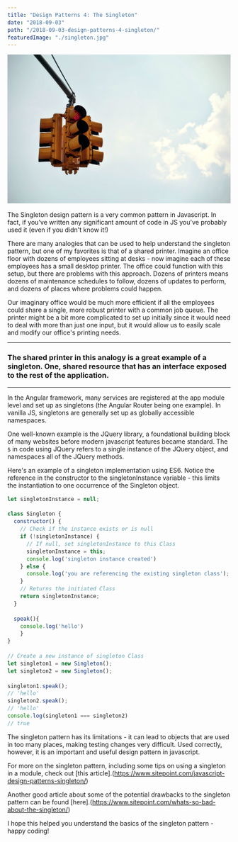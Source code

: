 ```yaml
---
title: "Design Patterns 4: The Singleton"
date: "2018-09-03"
path: "/2018-09-03-design-patterns-4-singleton/"
featuredImage: "./singleton.jpg"
---
```

![A traffic light](./singleton.jpg)

The Singleton design pattern is a very common pattern in Javascript. In fact, if you've written any significant amount of code in JS you've probably used it (even if you didn't know it!)

There are many analogies that can be used to help understand the singleton pattern, but one of my favorites is that of a shared printer. Imagine an office floor with dozens of employees sitting at desks - now imagine each of these employees has a small desktop printer. The office could function with this setup, but there are problems with this approach. Dozens of printers means dozens of maintenance schedules to follow, dozens of updates to perform, and dozens of places where problems could happen. 

Our imaginary office would be much more efficient if all the employees could share a single, more robust printer with a common job queue. The printer might be a bit more complicated to set up initially since it would need to deal with more than just one input, but it would allow us to easily scale and modify our office's printing needs.

***
### The shared printer in this analogy is a great example of a singleton. One, shared resource that has an interface exposed to the rest of the application.
***
In the Angular framework, many services are registered at the app module level and set up as singletons (the Angular Router being one example). In vanilla JS, singletons are generally set up as globally accessible namespaces.

One well-known example is the JQuery library, a foundational building block of many websites before modern javascript features became standard. The `$` in code using JQuery refers to a single instance of the JQuery object, and namespaces all of the JQuery methods.


Here's an example of a singleton implementation using ES6. Notice the reference in the constructor to the singletonInstance variable - this limits the instantiation to one occurrence of the Singleton object.


```js
let singletonInstance = null;

class Singleton {
  constructor() {
    // Check if the instance exists or is null
    if (!singletonInstance) {
      // If null, set singletonInstance to this Class 
      singletonInstance = this;
      console.log('singleton instance created')
    } else {
      console.log('you are referencing the existing singleton class');
    }
    // Returns the initiated Class
    return singletonInstance;
  }

  speak(){
    console.log('hello')
    }
}

// Create a new instance of singleton Class
let singleton1 = new Singleton();
let singleton2 = new Singleton();

singleton1.speak();
// 'hello'
singleton2.speak();
// 'hello'
console.log(singleton1 === singleton2)
// true
```

The singleton pattern has its limitations - it can lead to objects that are used in too many places, making testing changes very difficult. Used correctly, however, it is an important and useful design pattern in javascript. 

For more on the singleton pattern, including some tips on using a singleton in a module, check out [this article].(https://www.sitepoint.com/javascript-design-patterns-singleton/)

Another good article about some of the potential drawbacks to the singleton pattern can be found [here].(https://www.sitepoint.com/whats-so-bad-about-the-singleton/)

I hope this helped you understand the basics of the singleton pattern - happy coding!